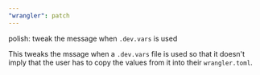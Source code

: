 ```yaml
---
"wrangler": patch
---
```


polish: tweak the message when `.dev.vars` is used

This tweaks the mssage when a `.dev.vars` file is used so that it doesn't imply that the user has to copy the values from it into their `wrangler.toml`.
